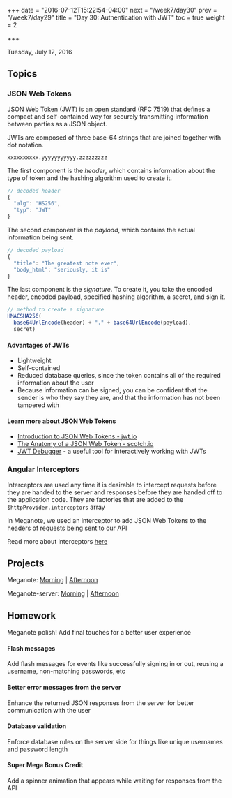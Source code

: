 +++
date = "2016-07-12T15:22:54-04:00"
next = "/week7/day30"
prev = "/week7/day29"
title = "Day 30: Authentication with JWT"
toc = true
weight = 2

+++

<date>Tuesday, July 12, 2016</date>

## Topics

### JSON Web Tokens
JSON Web Token (JWT) is an open standard (RFC 7519) that defines a compact and self-contained way for securely transmitting information between parties as a JSON object.

JWTs are composed of three base-64 strings that are joined together with dot notation.  

`xxxxxxxxxx.yyyyyyyyyyy.zzzzzzzzz`

The first component is the _header_, which contains information about the type of token and the hashing algorithm used to create it.

```js
// decoded header
{
  "alg": "HS256",
  "typ": "JWT"
}
```

The second component is the _payload_, which contains the actual information being sent.

```js
// decoded payload
{
  "title": "The greatest note ever",
  "body_html": "seriously, it is"
}
```

The last component is the _signature_.  To create it, you take the encoded header, encoded payload, specified hashing algorithm, a secret, and sign it.

```js
// method to create a signature
HMACSHA256(
  base64UrlEncode(header) + "." + base64UrlEncode(payload),
  secret)
```

#### Advantages of JWTs
  * Lightweight
  * Self-contained
  * Reduced database queries, since the token contains all of the required information about the user
  * Because information can be signed, you can be confident that the sender is who they say they are, and that the information has not been tampered with

#### Learn more about JSON Web Tokens
  * [Introduction to JSON Web Tokens - jwt.io](https://jwt.io/introduction/)
  * [The Anatomy of a JSON Web Token - scotch.io](https://scotch.io/tutorials/the-anatomy-of-a-json-web-token)
  * [JWT Debugger](https://jwt.io/) - a useful tool for interactively working with JWTs

### Angular Interceptors
Interceptors are used any time it is desirable to intercept requests before they are handed to the server and responses before they are handed off to the application code. They are factories that are added to the `$httpProvider.interceptors` array

In Meganote, we used an interceptor to add JSON Web Tokens to the headers of requests being sent to our API

Read more about interceptors [here](https://docs.angularjs.org/api/ng/service/$http)

## Projects

Meganote:  [Morning](https://github.com/xternbootcamp16/meganote/tree/f2a7deaec6389589ed82c512b5b862a1f53893a2) | [Afternoon](https://github.com/xternbootcamp16/meganote/tree/354ca8350988b43eb95cc695ed995cb52fcc3622)

Meganote-server: [Morning](https://github.com/xternbootcamp16/meganote-server/tree/4b41f89775990101773b3957dc20438125669ca7) | [Afternoon](https://github.com/xternbootcamp16/meganote-server/tree/272530344fc593fcb4edff059160971c04a5425b)

## Homework

Meganote polish!  Add final touches for a better user experience

#### Flash messages
Add flash messages for events like successfully signing in or out, reusing a username, non-matching passwords, etc

#### Better error messages from the server
Enhance the returned JSON responses from the server for better communication with the user

#### Database validation
Enforce database rules on the server side for things like unique usernames and password length

#### Super Mega Bonus Credit
Add a spinner animation that appears while waiting for responses from the API
